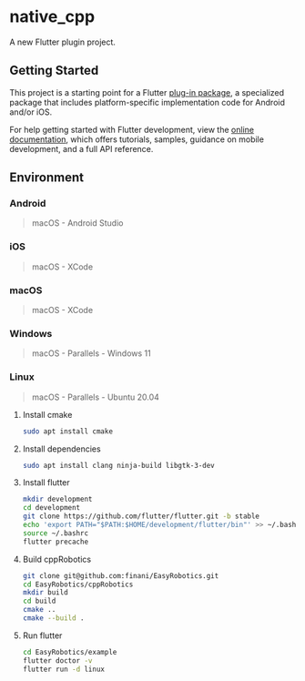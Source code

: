 # native_cpp

A new Flutter plugin project.

## Getting Started

This project is a starting point for a Flutter
[plug-in package](https://flutter.dev/developing-packages/),
a specialized package that includes platform-specific implementation code for
Android and/or iOS.

For help getting started with Flutter development, view the
[online documentation](https://flutter.dev/docs), which offers tutorials,
samples, guidance on mobile development, and a full API reference.

## Environment

### Android

> macOS - Android Studio

### iOS

> macOS - XCode

### macOS

> macOS - XCode

### Windows

> macOS - Parallels - Windows 11

### Linux

> macOS - Parallels - Ubuntu 20.04

1. Install cmake

    ``` bash
    sudo apt install cmake
    ```

2. Install dependencies

    ``` bash
    sudo apt install clang ninja-build libgtk-3-dev
    ```

3. Install flutter

    ``` bash
    mkdir development
    cd development
    git clone https://github.com/flutter/flutter.git -b stable
    echo 'export PATH="$PATH:$HOME/development/flutter/bin"' >> ~/.bashrc
    source ~/.bashrc
    flutter precache
    ```

4. Build cppRobotics

    ``` bash
    git clone git@github.com:finani/EasyRobotics.git
    cd EasyRobotics/cppRobotics
    mkdir build
    cd build
    cmake ..
    cmake --build .
    ```

5. Run flutter

    ``` bash
    cd EasyRobotics/example
    flutter doctor -v
    flutter run -d linux
    ```

